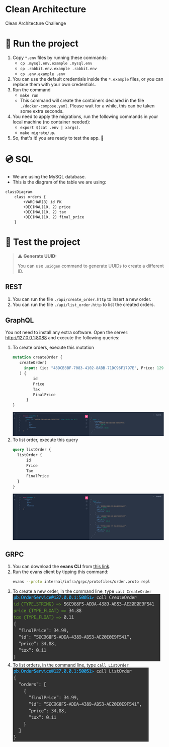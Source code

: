 # Clean Architecture

Clean Architecture Challenge

# 🚀 Run the project

1. Copy `*.env` files by running these commands:
    - `cp .mysql.env.example .mysql.env`
    - `cp .rabbit.env.example .rabbit.env`
    - `cp .env.example .env`
2. You can use the default credentials inside the `*.example` files, or you can replace them with your own credentials.
3. Run the command 
   - `make run`
   - This command will create the containers declared in the file `./docker-compose.yaml`.
     Please wait for a while, this can be taken some extra seconds.
4. You need to apply the migrations, run the following commands in your local machine (no container needed):
    - `export $(cat .env | xargs)`.
    - `make migrate/up`.
5. So, that's it! you are ready to test the app. 🏁

# 💿 SQL

- We are using the MySQL database.
- This is the diagram of the table we are using:

```mermaid
classDiagram
    class orders {
        +VARCHAR(8) id PK
        +DECIMAL(10, 2) price
        +DECIMAL(10, 2) tax
        +DECIMAL(10, 2) final_price
    }
```

# 🧪 Test the project

> ⚠️ **Generate UUID:**
>
> You can use `uuidgen` command to generate UUIDs to create a different ID.

## REST

1. You can run the file `./api/create_order.http` to insert a new order.
2. You can run the file `./api/list_order.http` to list the created orders.

## GraphQL

You not need to install any extra software. Open the server: http://127.0.0.1:8088 and execute the following queries:

1. To create orders, execute this mutation
   ```graphql
   mutation createOrder {
      createOrder(
        input: {id: "48DCB3BF-7083-4102-8ABB-71DC96F1797E", Price: 129.54, Tax: 0.77}
      ) {
            id
            Price
            Tax
            FinalPrice
         }
   }
   ```
   ![img.png](img/gql_createOrder.png.png)
2. To list order, execute this query
   ```graphql
   query listOrder {
     listOrder {
         id
         Price
         Tax
         FinalPrice
     }
   }
   ```
   ![img.png](img/gql_listOrder.png)

## GRPC

1. You can download the **evans CLI** from [this link](https://github.com/ktr0731/evans).
2. Run the evans client by tipping this command:
   ```sh
   evans --proto internal/infra/grpc/protofiles/order.proto repl
   ```
3. To create a new order, in the command line, type `call CreateOrder`
   ![img.png](img/grpc_createOrder.png)
4. To list orders, in the command line, type `call ListOrder`
   ![img.png](img/grpc_listOrder.png)
